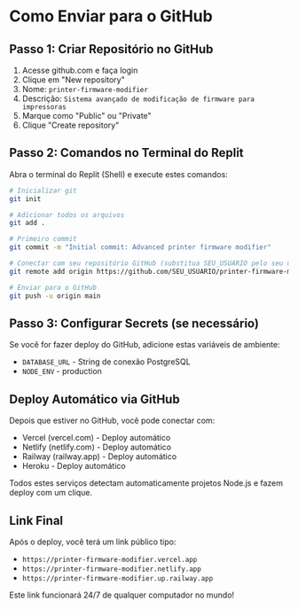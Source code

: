 # Como Enviar para o GitHub

## Passo 1: Criar Repositório no GitHub
1. Acesse github.com e faça login
2. Clique em "New repository"
3. Nome: `printer-firmware-modifier`
4. Descrição: `Sistema avançado de modificação de firmware para impressoras`
5. Marque como "Public" ou "Private"
6. Clique "Create repository"

## Passo 2: Comandos no Terminal do Replit

Abra o terminal do Replit (Shell) e execute estes comandos:

```bash
# Inicializar git
git init

# Adicionar todos os arquivos
git add .

# Primeiro commit
git commit -m "Initial commit: Advanced printer firmware modifier"

# Conectar com seu repositório GitHub (substitua SEU_USUARIO pelo seu username)
git remote add origin https://github.com/SEU_USUARIO/printer-firmware-modifier.git

# Enviar para o GitHub
git push -u origin main
```

## Passo 3: Configurar Secrets (se necessário)
Se você for fazer deploy do GitHub, adicione estas variáveis de ambiente:
- `DATABASE_URL` - String de conexão PostgreSQL
- `NODE_ENV` - production

## Deploy Automático via GitHub
Depois que estiver no GitHub, você pode conectar com:
- Vercel (vercel.com) - Deploy automático
- Netlify (netlify.com) - Deploy automático  
- Railway (railway.app) - Deploy automático
- Heroku - Deploy automático

Todos estes serviços detectam automaticamente projetos Node.js e fazem deploy com um clique.

## Link Final
Após o deploy, você terá um link público tipo:
- `https://printer-firmware-modifier.vercel.app`
- `https://printer-firmware-modifier.netlify.app`
- `https://printer-firmware-modifier.up.railway.app`

Este link funcionará 24/7 de qualquer computador no mundo!